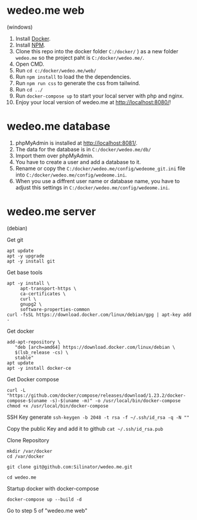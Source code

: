 # wedeo.me web
(windows)
1. Install [Docker](https://www.docker.com/products/docker-desktop).
2. Install [NPM](https://www.npmjs.com/get-npm).
3. Clone this repo into the docker folder `C:/docker/` ) as a new folder `wedeo.me` so the project paht is `C:/docker/wedeo.me/`.
4. Open CMD.
5. Run `cd c:/docker/wedeo.me/web/`
6. Run `npm install` to load the the dependencies.
6. Run `npm run css` to generate the css from tailwind.
8. Run `cd ../`
9. Run `docker-compose up` to start your local server with php and nginx.
10. Enjoy your local version of wedeo.me at [http://localhost:8080/](http://localhost:8080/)!

# wedeo.me database
1. phpMyAdmin is installed at [http://localhost:8081/](http://localhost:8081/).
2. The data for the database is in `C:/docker/wedeo.me/db/`
3. Import them over phpMyAdmin.
5. You have to create a user and add a database to it.
6. Rename or copy the `C:/docker/wedeo.me/config/wedeome_git.ini` file into `C:/docker/wedeo.me/config/wedeome.ini`.
7. When you use a diffrent user name or database name, you have to adjust this settings in `C:/docker/wedeo.me/config/wedeome.ini`.

# wedeo.me server
(debian)

Get git
```
apt update
apt -y upgrade
apt -y install git
```

Get base tools
```
apt -y install \
     apt-transport-https \
     ca-certificates \
     curl \
     gnupg2 \
     software-properties-common
curl -fsSL https://download.docker.com/linux/debian/gpg | apt-key add -
```

Get docker
```
add-apt-repository \
   "deb [arch=amd64] https://download.docker.com/linux/debian \
   $(lsb_release -cs) \
   stable"
apt update
apt -y install docker-ce
```

Get Docker compose
```
curl -L "https://github.com/docker/compose/releases/download/1.23.2/docker-compose-$(uname -s)-$(uname -m)" -o /usr/local/bin/docker-compose
chmod +x /usr/local/bin/docker-compose
```

SSH Key generate
`ssh-keygen -b 2048 -t rsa -f ~/.ssh/id_rsa -q -N ""`

Copy the public Key and add it to github
`cat ~/.ssh/id_rsa.pub`

Clone Repository
```
mkdir /var/docker
cd /var/docker

git clone git@github.com:Silinator/wedeo.me.git

cd wedeo.me
```

Startup docker with docker-compose
```
docker-compose up --build -d
```

Go to step 5 of "wedeo.me web"
